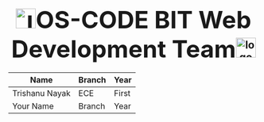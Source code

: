 <div align="center">
<h2><font size="10"><img src="https://www.oscode.co.in/assets/img/logo.jpeg" alt="logo" width="40" height="40" />OS-CODE BIT Web Development Team</font><img src="https://www.oscode.co.in/assets/img/logo.jpeg" alt="logo" width="40" height="40" /></h2>
</div>
<!-- list of team members -->
<center>

| Name | Branch | Year |
| --- | --- | --- |
| Trishanu Nayak | ECE | First |
| Your Name | Branch | Year |
